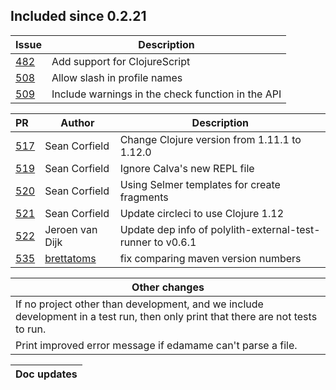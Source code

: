
## Included since 0.2.21

| Issue                                                | Description  |
|:-----------------------------------------------------|--------------|
| [482](https://github.com/polyfy/polylith/issues/481) | Add support for ClojureScript
| [508](https://github.com/polyfy/polylith/issues/508) | Allow slash in profile names
| [509](https://github.com/polyfy/polylith/issues/509) | Include warnings in the check function in the API 

| PR                                                 | Author          | Description                                                  
|:---------------------------------------------------|-----------------|------------------------------------------------------------|
| [517](https://github.com/polyfy/polylith/pull/517) | Sean Corfield   | Change Clojure version from 1.11.1 to 1.12.0               |
| [519](https://github.com/polyfy/polylith/pull/519) | Sean Corfield   | Ignore Calva's new REPL file                               |
| [520](https://github.com/polyfy/polylith/pull/520) | Sean Corfield   | Using Selmer templates for create fragments                |
| [521](https://github.com/polyfy/polylith/pull/521) | Sean Corfield   | Update circleci to use Clojure 1.12                        |
| [522](https://github.com/polyfy/polylith/pull/522) | Jeroen van Dijk | Update dep info of polylith-external-test-runner to v0.6.1 |
| [535](https://github.com/polyfy/polylith/pull/535) | [brettatoms](https://github.com/brettatoms) | fix comparing maven version numbers |

| Other changes                                                                                                                    |
|----------------------------------------------------------------------------------------------------------------------------------|
| If no project other than development, and we include development in a test run, then only print that there are not tests to run. |
| Print improved error message if edamame can't parse a file.                                                                      | 

| Doc updates                                                                                                                                                                                                                    |
|--------------------------------------------------------------------------------------------------------------------------------------------------------------------------------------------------------------------------------|
